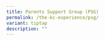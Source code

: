 ```yaml
---
title: Parents Support Group (PSG)
permalink: /the-kc-experience/psg/
variant: tiptap
description: ""
---
```

